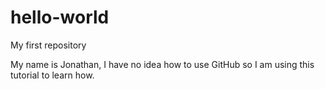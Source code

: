 # hello-world
My first repository

My name is Jonathan, I have no idea how to use GitHub so I am using this tutorial to learn how.
